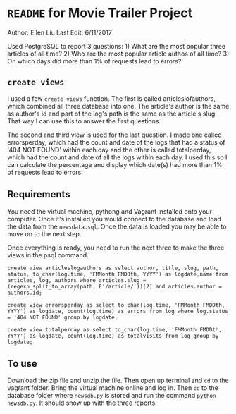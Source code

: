 # `README` for Movie Trailer Project

Author: Ellen Liu
Last Edit: 6/11/2017

Used PostgreSQL to report 3 questions:
    1) What are the most popular three articles of all time?
    2) Who are the most popular article authos of all time?
    3) On which days did more than 1% of requests lead to errors?

## `create views`
I used a few `create views` function. The first is called articleslofauthors,
which combined all three database into one. The article's author is the same as
author's id and part of the log's path is the same as the article's slug. That way
I can use this to answer the first questions.

The second and third view is used for the last question. I made one called errorsperday,
which had the count and date of the logs that had a status of '404 NOT FOUND' within each day
and the other is called totalperday, which had the count and date of all the logs within each day.
I used this so I can calculate the percentage and display which date(s) had more than 1% of
requests lead to errors.

## Requirements
You need the virtual machine, pythong and Vagrant installed onto your computer. Once it's installed
you would connect to the database and load the data from the `newsdata.sql`. Once the data is
loaded you may be able to move on to the next step.

Once everything is ready, you need to run the next three to make the three views in the psql command.

`create view articleslogauthors as select author, title, slug, path, status, to_char(log.time, 'FMMonth FMDDth, YYYY') as logdate,name from articles, log, authors where articles.slug = (regexp_split_to_array(path, E'/article/'))[2] and articles.author = authors.id;`

`create view errorsperday as select to_char(log.time, 'FMMonth FMDDth, YYYY') as logdate, count(log.time) as errors from log where log.status = '404 NOT FOUND' group by logdate;`

`create view totalperday as select to_char(log.time, 'FMMonth FMDDth, YYYY') as logdate, count(log.time) as totalvisits from log group by logdate;`


## To use
Download the zip file and unzip the file. Then open up terminal and `cd` to the vagrant folder.
Bring the virtual machine online and log in. Then `cd` to the database folder where `newsdb.py`
is stored and run the command `python newsdb.py`. It should show up with the three reports.
